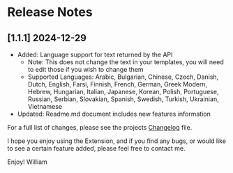 <!--
### Added
### Changed
### Deprecated
### Removed
### Fixed
### Security
### Updated
-->
# Release Notes

<!-- ## [v-inc] ${YEAR4}-${MONTHNUMBER}-${DATE} -->

## [1.1.1] 2024-12-29
- Added: Language support for text returned by the API
  - Note: This does not change the text in your templates, you will need to edit those if you wish to change them
  - Supported Languages: Arabic, Bulgarian, Chinese, Czech, Danish, Dutch, English, Farsi, Finnish, French, German, Greek Modern, Hebrew, Hungarian, Italian, Japanese, Korean, Polish, Portuguese, Russian, Serbian, Slovakian, Spanish, Swedish, Turkish, Ukrainian, Vietnamese
- Updated: Readme.md document includes new features information

For a full list of changes, please see the projects [Changelog](CHANGELOG.md) file.

I hope you enjoy using the Extension, and if you find any bugs, or would like to see a certain feature added, please feel free to contact me.

Enjoy! William
